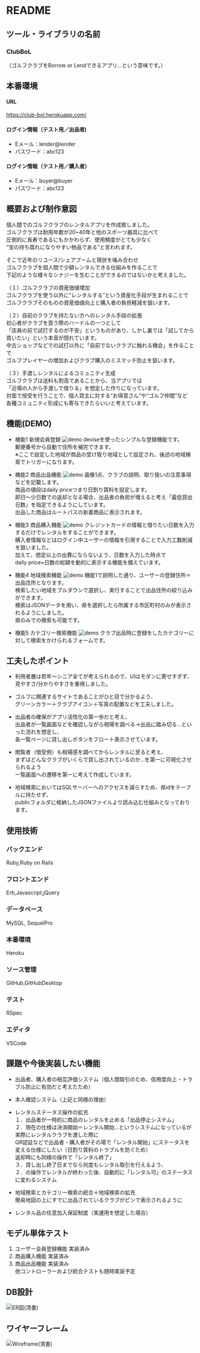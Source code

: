 # README

## ツール・ライブラリの名前
 
### ClubBoL
（ゴルフクラブをBorrow or Lendできるアプリ…という意味です。）

## 本番環境

#### URL
https://club-bol.herokuapp.com/

#### ログイン情報（テスト用／出品者)  
- Eメール：lender@lender
- パスワード：abc123

#### ログイン情報（テスト用／購入者）  
- Eメール：buyer@buyer
- パスワード：abc123
 
## 概要および制作意図
 
個人間でのゴルフクラブのレンタルアプリを作成致しました。  
ゴルフクラブは耐用年数が20~40年と他のスポーツ器具に比べて  
圧倒的に長寿であるにもかかわらず、使用頻度がとても少なく  
“宝の持ち腐れになりやすい物品である”と言われます。  

そこで近年のリユース/シェアブームと現状を噛み合わせ  
ゴルフクラブを個人間で少額レンタルできる仕組みを作ることで  
下記のような様々なシナジーを生むことができるのではないかと考えました。  

（１）ゴルフクラブの資産価値増加  
ゴルフクラブを使う以外に“レンタルする”という資産化手段が生まれることで  
ゴルフクラブそのものの資産価値向上と購入者の負担軽減を狙います。  

（２）自前のクラブを持たない方へのレンタル手段の拡張  
初心者がクラブを買う際のハードルの一つとして  
「店員の前で試打するのが不安」というものがあり、しかし裏では「試してから買いたい」という本音が隠れています。  
中古ショップなどでの試打以外に「自前でないクラブに触れる機会」を作ることで  
ゴルフプレイヤーの増加およびクラブ購入のミスマッチ防止を狙います。  

（３）手渡しレンタルによるコミュニティ生成  
ゴルフクラブは送料も割高であることから、当アプリでは  
「近場の人から手渡しで借りる」を想定した作りになっています。  
対面で授受を行うことで、個人貸主に対する“お得意さん”や“ゴルフ仲間”など  
各種コミュニティ形成にも寄与できたらいいと考えています。  
 
## 機能(DEMO)
 
- 機能1 新規会員登録
![demo](https://i.gyazo.com/a3c6abaa50f4cf5be55901ab970a5d4d.gif)
deviseを使ったシンプルな登録機能です。  
郵便番号から自動で住所を補完できます。  
※ここで設定した地域が商品の受け取り地域として設定され、後述の地域検索でトリガーになります。

- 機能2 商品出品機能
![demo](https://i.gyazo.com/8e0a7dc8c29de58aaf0572991c113e3d.gif)
画像1点、クラブの説明、取り扱いの注意事項などを記載します。  
商品の値段はdaily priceつまり日割り賃料を設定します。  
即日〜少日数での返却となる場合、出品者の負担が増えると考え「最低貸出日数」を指定できるようにしています。  
出品した商品はルートパスの新着商品に表示されます。

- 機能3 商品購入機能
![demo](https://i.gyazo.com/4b49ab5fdfd4e6373ca1cb3ef061f821.gif)
クレジットカードの情報と借りたい日数を入力するだけでレンタルをすることができます。  
購入者情報などはログイン中ユーザーの情報を引用することで入力工数削減を狙いました。  
加えて、想定以上の出費にならないよう、日数を入力した時点で  
daily price×日数の総額を動的に表示する機能を備えています。

- 機能4 地域検索機能
![demo](https://i.gyazo.com/2d6fb108e2772fa3a130ac797296652d.gif)
機能1で説明した通り、ユーザーの登録住所＝出品住所となります。  
検索したい地域をプルダウンで選択し、実行することで出品住所の絞り込みができます。  
検索はJSONデータを用い、県を選択したら所属する市区町村のみが表示されるようにしました。  
県のみでの検索も可能です。

- 機能5 カテゴリー検索機能
![demo](https://i.gyazo.com/da3f61a167fd9b85e9d0f7e3c0b975ec.gif)
クラブ出品時に登録をしたカテゴリーに対して検索をかけられるフォームです。

 
## 工夫したポイント
 
- 利用者層は若年〜シニア全てが考えられるので、UIはモダンに寄せすぎず、  
  見やすさ/分かりやすさを重視しました。

- ゴルフに関連するサイトであることがひと目で分かるよう、  
  グリーンカラー＋クラブアイコン＋写真の配置などを工夫しました。

- 出品者の確保がアプリ活性化の第一歩だと考え、  
  出品者が一覧画面などを確認しながら相場を調べる→出品に踏み切る…といった流れを想定し、  
  各一覧ページに貸し出しボタンをフロート表示させています。

- 閲覧者（借受側）も相場感を調べてからレンタルに至ると考え、  
  まずはどんなクラブがいくらで貸し出されているのか…を第一に可視化させられるよう  
  一覧画面への遷移を第一に考えて作成しています。

- 地域検索においてはSQLサーバーへのアクセスを減らすため、県idをテーブルに持たせず、  
  publicフォルダに格納したJSONファイルより読み込む仕組みとなっております。
 
## 使用技術
 
### バックエンド
Ruby,Ruby on Rails

### フロントエンド
Erb,Javascript,jQuery

### データベース
MySQL, SequelPro

### 本番環境
Heroku

### ソース管理
GitHub,GitHubDesktop

### テスト
RSpec

### エディタ
VSCode
 
## 課題や今後実装したい機能
 
- 出品者、購入者の相互評価システム（個人間取引のため、信用度向上・トラブル防止に有効だと考えたため）

- 本人確認システム（上記と同様の理由）

- レンタルステータス操作の拡充  
  １．出品者が一時的に商品のレンタルを止める「出品停止システム」  
  ２．現在の仕様は決済開始＝レンタル開始…というシステムになっているが実際にレンタルクラブを渡した際に  
     QR認証などで出品者・購入者がその場で「レンタル開始」にステータスを変える仕様にしたい（日割り賃料のトラブルを防ぐため）  
     返却時にも同様の操作で「レンタル終了」  
  ３．貸し出し終了日までなら何度もレンタル取引を行えるよう、  
     ２．の操作でレンタルが終わった後、自動的に「レンタル可」のステータスに変わるシステム

- 地域検索とカテゴリー検索の統合＋地域検索の拡充  
  簡易地図の上にすでに出品されているクラブがピンで表示されるように

- レンタル品の任意加入保証制度（実運用を想定した場合）

 
## モデル単体テスト
1. ユーザー会員登録機能 実装済み
2. 商品購入機能 実装済み 
3. 商品出品機能 実装済み  
他コントローラーおよび統合テストも随時実装予定
 
## DB設計
 
![ER図(清書)](https://user-images.githubusercontent.com/79251508/114804583-7ec2e580-9ddc-11eb-8f87-c427835fe61e.png)

 
## ワイヤーフレーム

 ![Wireframe(清書)](https://user-images.githubusercontent.com/79251508/114804708-b29e0b00-9ddc-11eb-901c-411adca43eeb.png)
